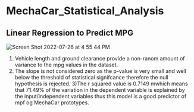 # MechaCar_Statistical_Analysis
## Linear Regression to Predict MPG
![Screen Shot 2022-07-26 at 4 55 44 PM](https://user-images.githubusercontent.com/67160240/181110326-c0b6ffb0-2460-421a-9986-ffb6f987eaf0.png)
1) Vehicle length and ground clearance provide a non-ranom amount of variance to the mpg values in the dataset.
2) The slope is not considered zero as the p-value is very small and well below the threshold of statistical signifcance therefore the null hypothesis is rejected.
3)The r squared value is 0.7149 mwhich means that 71.49% of the variation in the dependent variable is explained by the input/independent variables thus this model is a good predictor of mpf og MechaCar prototypes.

